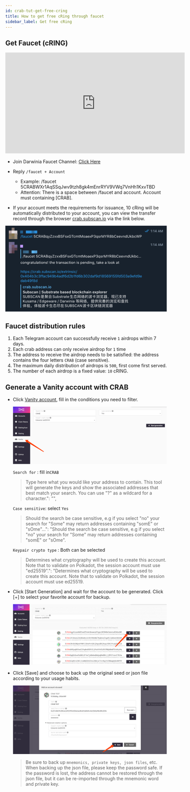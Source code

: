 ```yaml
---
id: crab-tut-get-free-cring
title: How to get free cRing through faucet
sidebar_label: Get free cRing
---
```


## Get Faucet (cRING)

<iframe width="560" height="315" src="https://www.youtube.com/embed/-ONhzQAK1X8" frameborder="0" allow="accelerometer; autoplay; encrypted-media; gyroscope; picture-in-picture" allowfullscreen></iframe>

- Join Darwinia Faucet Channel: [Click Here](https://t.me/DarwiniaFaucet)

- Reply `/faucet + Account`
  - Example: /faucet 5CRABWXr1AqSSqJwv9tzh8gk4mEnrRYV9VWq7VnHh1KxvTBD
  - Attention: There is a space between /faucet and account.  Account must containing [CRAB].

- If your account meets the requirements for issuance, 10 cRing will be automatically distributed to your account, you can view the transfer record through the browser [crab.subscan.io](https://crab.subscan.io/) via the link below.

![faucet-4](assets/faucet-4.png)

## Faucet distribution rules

1) Each Telegram account can successfully receive `1` airdrops within 7 days.  
2) Each crab address can only receive airdrop for `1` time 
3) The address to receive the airdrop needs to be satisfied: the address contains the four letters `CRAB` (case sensitive).  
4) The maximum daily distribution of airdrops is `500`, first come first served.  
5) The number of each airdrop is a fixed value: `10` cRING.  

## Generate a Vanity account with CRAB

- Click [Vanity account](https://apps.darwinia.network/#/vanity), fill in the conditions you need to filter.

  ![faucet-1](assets/faucet-1.png)

   `Search for` : fill in`CRAB`
   >Type here what you would like your address to contain. This tool will generate the keys and show the associated addresses that best match your search. You can use \"?\" as a wildcard for a character.": "",

   `Case sensitive`: select `Yes`
   >Should the search be case sensitive, e.g if you select \"no\" your search for \"Some\" may return addresses containing \"somE\" or \"sOme\"...": "Should the search be case sensitive, e.g if you select \"no\" your search for \"Some\" may return addresses containing \"somE\" or \"sOme\".

   `Keypair crypto type` : Both can be selected

   >Determines what cryptography will be used to create this account. Note that to validate on Polkadot, the session account must use \"ed25519\".": "Determines what cryptography will be used to create this account. Note that to validate on Polkadot, the session account must use ed25519.

- Click [Start Generation] and wait for the account to be generated. Click [+] to select your favorite account for backup.

  ![faucet-2](assets/faucet-2.png)

- Click [Save] and choose to back up the original seed or json file according to your usage habits.

  ![faucet-3](assets/faucet-3.png)

   > Be sure to back up `mnemonics, private keys, json files`, etc. When backing up the json file, please keep the password safe. If the password is lost, the address cannot be restored through the json file, but it can be re-imported through the mnemonic word and private key.
